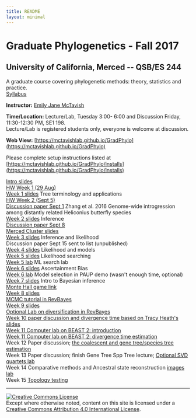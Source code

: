 ```yaml
---
title: README
layout: minimal
---
```



# Graduate Phylogenetics - Fall 2017

## University of California, Merced -- QSB/ES 244

A graduate course covering phylogenetic methods: theory, statistics and practice.  
[Syllabus](https://github.com/McTavishLab/GradPhylo/raw/master/docs/QSB_ES_244_syllabus_Aug_25.pdf)

**Instructor:**  [Emily Jane McTavish](http://McTavishLab.github.io/)

**Time/Location:** Lecture/Lab, Tuesday 3:00- 6:00 and Discussion Friday, 11:30-12:30 PM, SE1 198.  
Lecture/Lab is registered students only, everyone is welcome at discussion.

**Web View:** [https://mctavishlab.github.io/GradPhylo](https://mctavishlab.github.io/GradPhylo)

Please complete setup instructions listed at [https://mctavishlab.github.io/GradPhylo/installs](https://mctavishlab.github.io/GradPhylo/installs)

[Intro slides](https://github.com/McTavishLab/GradPhylo/blob/master/docs/slides/intro_phylo.pdf)    
[HW Week 1 (29 Aug)](https://github.com/McTavishLab/GradPhylo/raw/master/docs/assignments/Week1)    
[Week 1 slides](https://github.com/McTavishLab/GradPhylo/blob/master/docs/slides/tree_terms_applications.pdf) Tree terminology and applications    
[HW Week 2 (Sept 5)](https://github.com/McTavishLab/GradPhylo/raw/master/docs/assignments/Week2)  
[Discussion paper Sept 1](https://github.com/McTavishLab/GradPhylo/raw/master/docs/discussion/Zhang2016.pdf) Zhang et al. 2016 Genome-wide introgression among distantly related Heliconius butterfly species    
[Week 2 slides](https://github.com/McTavishLab/GradPhylo/blob/master/docs/slides/inference.pdf) Inference  
[Discussion paper Sept 8](https://github.com/McTavishLab/GradPhylo/raw/master/docs/discussion/Molecular_data_in_conjunction_with_morph.pdf)   
[Merced Cluster slides](https://github.com/McTavishLab/GradPhylo/raw/master/docs/slides/Merced_Cluster_Basics.pptx)   
[Week 3 slides](https://github.com/McTavishLab/GradPhylo/blob/master/docs/slides/likelihood.pdf) Inference and likelihood    
Discussion paper Sept 15 sent to list (unpublished)  
[Week 4 slides](https://github.com/McTavishLab/GradPhylo/blob/master/docs/slides/likelihood2.pdf) Likelihood and models   
[Week 5 slides](https://github.com/McTavishLab/GradPhylo/blob/master/docs/slides/ML_search.pdf) Likelihood searching    
[Week 5 lab](https://mctavishlab.github.io/GradPhylo/MLsearchLab.html) ML search lab    
[Week 6 slides](https://github.com/McTavishLab/GradPhylo/blob/master/docs/slides/AscBias.pdf) Ascertainment Bias   
[Week 6 lab](http://phylosolutions.com/paup-tutorial/) Model selection in PAUP demo (wasn't enough time, optional)    
[Week 7 slides](https://github.com/McTavishLab/GradPhylo/blob/master/docs/slides/BayesIntro.pdf) Intro to Bayesian inference   
[Monte Hall game link](https://docs.google.com/spreadsheets/d/1IWZQzN7KJQAxtw6kD19-mr8IEnISmEIoLUj61fe0bdg/edit?usp=sharing)    
[Week 8 slides](https://github.com/McTavishLab/GradPhylo/blob/master/docs/slides/Bayes2.pdf)    
[MCMC tutorial in RevBayes](http://revbayes.github.io/tutorials.html)    
[Week 9 slides](https://github.com/McTavishLab/GradPhylo/blob/master/docs/slides/Diversification.pdf)    
[Optional Lab on diversification in RevBayes](http://revbayes.github.io/tutorials.html)    
[Week 10 paper discussion and divergence time based on Tracy Heath's  slides](https://www.slideshare.net/trayc7/bayesian-divergence-time-estimation-lecture-at-bodega-2014-workshop?from_action=save)    
[Week 11 Computer lab on BEAST 2: introduction](https://taming-the-beast.github.io/tutorials/Introduction-to-BEAST2/)    
[Week 11 Computer lab on BEAST 2: divergence time estimation](https://taming-the-beast.github.io/tutorials/FBD-tutorial/)   
Week 12 Paper discussion; [the coalescent and gene tree/species tree estimation](https://github.com/McTavishLab/GradPhylo/blob/master/docs/slides/GeneTreeSppTree.pdf)    
Week 13  Paper discussion; finish Gene Tree Spp Tree lecture; [Optional SVD quartets lab](http://evomics.org/wp-content/uploads/2016/06/SVDquartets_tutorial2017.html)    
Week 14  Comparative methods and Ancestral state reconstruction [images](https://github.com/McTavishLab/GradPhylo/blob/master/docs/slides/Comp_Meth.pdf) [lab](http://www.phytools.org/eqg2015/asr.html)    
Week 15  [Topology testing](https://github.com/McTavishLab/GradPhylo/blob/master/docs/slides/topology_testing.pdf)     



---
<a rel="license" href="http://creativecommons.org/licenses/by/4.0/"><img alt="Creative Commons License" style="border-width:0" src="https://i.creativecommons.org/l/by/4.0/88x31.png" /></a><br />Except where otherwise noted, content on this site is licensed under a <a rel="license" href="http://creativecommons.org/licenses/by/4.0/">Creative Commons Attribution 4.0 International License</a>.


